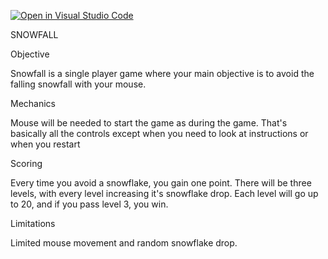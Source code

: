 [![Open in Visual Studio Code](https://classroom.github.com/assets/open-in-vscode-f059dc9a6f8d3a56e377f745f24479a46679e63a5d9fe6f495e02850cd0d8118.svg)](https://classroom.github.com/online_ide?assignment_repo_id=6696244&assignment_repo_type=AssignmentRepo)



SNOWFALL


Objective

Snowfall is a single player game where your main objective is to avoid the falling snowfall with your mouse.

Mechanics

Mouse will be needed to start the game as during the game. That's basically all the controls except when you need to look at instructions or when you restart

Scoring

Every time you avoid a snowflake, you gain one point. There will be three levels, with every level increasing it's snowflake drop. Each level will go up to 20, and if you pass level 3, you win.

Limitations

Limited mouse movement and random snowflake drop.

